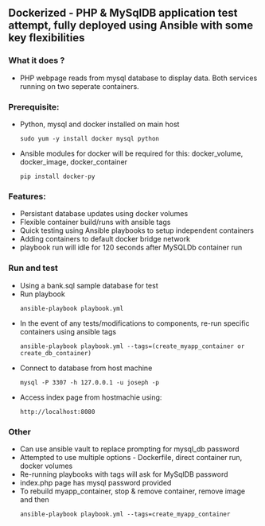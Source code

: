 ## Dockerized - PHP & MySqlDB application test attempt, fully deployed using Ansible with some key flexibilities


### What it does ?
- PHP webpage reads from mysql database to display data. Both services running on two seperate containers.


### Prerequisite:
* Python, mysql and docker installed on main host
  ```
  sudo yum -y install docker mysql python
  ```
* Ansible modules for docker will be required for this: docker_volume, docker_image, docker_container
  ``` 
  pip install docker-py
  ```
  

### Features:  
* Persistant database updates using docker volumes
* Flexible container build/runs with ansible tags
* Quick testing using Ansible playbooks to setup independent containers
* Adding containers to default docker bridge network
* playbook run will idle for 120 seconds after MySQLDb container run


### Run and test
* Using a bank.sql sample database for test
* Run playbook
  ```
  ansible-playbook playbook.yml
  ```
* In the event of any tests/modifications to components, re-run specific containers using ansible tags
  ```
  ansible-playbook playbook.yml --tags=(create_myapp_container or create_db_container)
  ```
* Connect to database from host machine
  ```
  mysql -P 3307 -h 127.0.0.1 -u joseph -p
  ```
- Access index page from hostmachie using:
  ``` 
  http://localhost:8080
  ```

  
### Other
* Can use ansible vault to replace prompting for mysql_db password
* Attempted to use multiple options - Dockerfile, direct container run, docker volumes
* Re-running playbooks with tags will ask for MySqlDB password
* index.php page has mysql password provided
* To rebuild myapp_container, stop & remove container, remove image and then 
  ```
  ansible-playbook playbook.yml --tags=create_myapp_container
  ```
